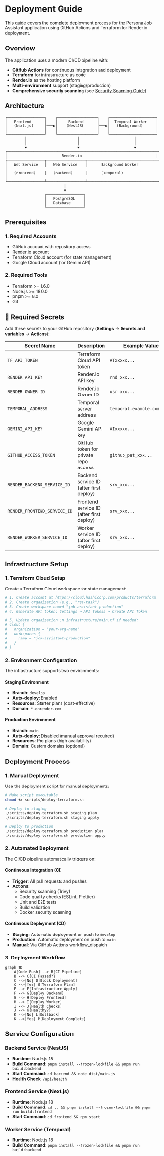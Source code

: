 # Deployment Guide

This guide covers the complete deployment process for the Persona Job Assistant application using GitHub Actions and Terraform for Render.io deployment.

## Overview

The application uses a modern CI/CD pipeline with:
- **GitHub Actions** for continuous integration and deployment
- **Terraform** for infrastructure as code
- **Render.io** as the hosting platform
- **Multi-environment** support (staging/production)
- **Comprehensive security scanning** (see [Security Scanning Guide](./SECURITY-SCANNING.md))

## Architecture

```
┌─────────────────┐    ┌──────────────────┐    ┌─────────────────────┐
│   Frontend      │    │     Backend      │    │  Temporal Worker    │
│   (Next.js)     │───▶│    (NestJS)      │───▶│   (Background)      │
│                 │    │                  │    │                     │
└─────────────────┘    └──────────────────┘    └─────────────────────┘
         │                       │                         │
         │                       │                         │
         ▼                       ▼                         ▼
┌─────────────────────────────────────────────────────────────────────┐
│                         Render.io                                  │
├─────────────────┬──────────────────┬─────────────────────────────────┤
│   Web Service   │   Web Service    │      Background Worker          │
│   (Frontend)    │   (Backend)      │      (Temporal)                 │
└─────────────────┴──────────────────┴─────────────────────────────────┘
                           │
                           ▼
                  ┌─────────────────┐
                  │   PostgreSQL    │
                  │   Database      │
                  └─────────────────┘
```

## Prerequisites

### 1. Required Accounts
- GitHub account with repository access
- Render.io account
- Terraform Cloud account (for state management)
- Google Cloud account (for Gemini API)

### 2. Required Tools
- Terraform >= 1.6.0
- Node.js >= 18.0.0
- pnpm >= 8.x
- Git

## 🔐 Required Secrets

Add these secrets to your GitHub repository (**Settings** → **Secrets and variables** → **Actions**):

| Secret Name | Description | Example Value |
|-------------|-------------|---------------|
| `TF_API_TOKEN` | Terraform Cloud API token | `ATxxxxx...` |
| `RENDER_API_KEY` | Render.io API key | `rnd_xxx...` |
| `RENDER_OWNER_ID` | Render.io Owner ID | `usr_xxx...` |
| `TEMPORAL_ADDRESS` | Temporal server address | `temporal.example.com:7233` |
| `GEMINI_API_KEY` | Google Gemini API key | `AIxxxxx...` |
| `GITHUB_ACCESS_TOKEN` | GitHub token for private repo access | `github_pat_xxx...` |
| `RENDER_BACKEND_SERVICE_ID` | Backend service ID (after first deploy) | `srv_xxx...` |
| `RENDER_FRONTEND_SERVICE_ID` | Frontend service ID (after first deploy) | `srv_xxx...` |
| `RENDER_WORKER_SERVICE_ID` | Worker service ID (after first deploy) | `srv_xxx...` |

## Infrastructure Setup

### 1. Terraform Cloud Setup

Create a Terraform Cloud workspace for state management:

```bash
# 1. Create account at https://cloud.hashicorp.com/products/terraform
# 2. Create organization (e.g., "rsa-task")
# 3. Create workspace named "job-assistant-production"
# 4. Generate API token: Settings → API Tokens → Create API Token

# 5. Update organization in infrastructure/main.tf if needed:
# cloud {
#   organization = "your-org-name"
#   workspaces {
#     name = "job-assistant-production"
#   }
# }
```

### 2. Environment Configuration

The infrastructure supports two environments:

#### Staging Environment
- **Branch**: `develop`
- **Auto-deploy**: Enabled
- **Resources**: Starter plans (cost-effective)
- **Domain**: `*.onrender.com`

#### Production Environment
- **Branch**: `main`
- **Auto-deploy**: Disabled (manual approval required)
- **Resources**: Pro plans (high availability)
- **Domain**: Custom domains (optional)

## Deployment Process

### 1. Manual Deployment

Use the deployment script for manual deployments:

```bash
# Make script executable
chmod +x scripts/deploy-terraform.sh

# Deploy to staging
./scripts/deploy-terraform.sh staging plan
./scripts/deploy-terraform.sh staging apply

# Deploy to production
./scripts/deploy-terraform.sh production plan
./scripts/deploy-terraform.sh production apply
```

### 2. Automated Deployment

The CI/CD pipeline automatically triggers on:

#### Continuous Integration (CI)
- **Trigger**: All pull requests and pushes
- **Actions**: 
  - Security scanning (Trivy)
  - Code quality checks (ESLint, Prettier)
  - Unit and E2E tests
  - Build validation
  - Docker security scanning

#### Continuous Deployment (CD)
- **Staging**: Automatic deployment on push to `develop`
- **Production**: Automatic deployment on push to `main`
- **Manual**: Via GitHub Actions workflow_dispatch

### 3. Deployment Workflow

```mermaid
graph TD
    A[Code Push] --> B[CI Pipeline]
    B --> C{CI Passed?}
    C -->|No| D[Block Deployment]
    C -->|Yes| E[Terraform Plan]
    E --> F[Infrastructure Apply]
    F --> G[Deploy Backend]
    G --> H[Deploy Frontend]
    H --> I[Deploy Worker]
    I --> J[Health Checks]
    J --> K{Healthy?}
    K -->|No| L[Rollback]
    K -->|Yes| M[Deployment Complete]
```

## Service Configuration

### Backend Service (NestJS)
- **Runtime**: Node.js 18
- **Build Command**: `pnpm install --frozen-lockfile && pnpm run build:backend`
- **Start Command**: `cd backend && node dist/main.js`
- **Health Check**: `/api/health`

### Frontend Service (Next.js)
- **Runtime**: Node.js 18
- **Build Command**: `cd .. && pnpm install --frozen-lockfile && pnpm run build:frontend`
- **Start Command**: `cd frontend && npm start`

### Worker Service (Temporal)
- **Runtime**: Node.js 18
- **Build Command**: `pnpm install --frozen-lockfile && pnpm run build:backend`